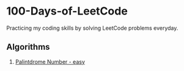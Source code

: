 # 100-Days-of-LeetCode

Practicing my coding skills by solving LeetCode problems everyday.

## Algorithms

1. [Palintdrome Number - easy](Algorithms/Palindrome-Number.cs)


